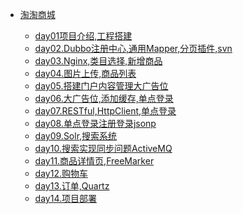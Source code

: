 

* [淘淘商城](./docs/01项目/_sidebar.md)

    * [day01项目介绍,工程搭建](./docs/01项目/02淘淘商城/day01项目介绍,工程搭建.md)
    * [day02.Dubbo注册中心,通用Mapper,分页插件,svn](./docs/01项目/02淘淘商城/day02.Dubbo注册中心,通用Mapper,分页插件,svn.md)
    * [day03.Nginx,类目选择,新增商品](./docs/01项目/02淘淘商城/day03.Nginx,类目选择,新增商品.md)
    * [day04.图片上传,商品列表](./docs/01项目/02淘淘商城/day04.图片上传,商品列表.md)
    * [day05.搭建门户内容管理大广告位](./docs/01项目/02淘淘商城/day05.搭建门户内容管理大广告位.md)
    * [day06.大广告位,添加缓存,单点登录](./docs/01项目/02淘淘商城/day06.大广告位,添加缓存,单点登录.md)
    * [day07.RESTful,HttpClient,单点登录](./docs/01项目/02淘淘商城/day07.RESTful,HttpClient,单点登录.md)
    * [day08.单点登录注册登录jsonp](./docs/01项目/02淘淘商城/day08.单点登录注册登录jsonp.md)
    * [day09.Solr,搜索系统](./docs/01项目/02淘淘商城/day09.Solr,搜索系统.md)
    * [day10.搜索实现同步问题ActiveMQ](./docs/01项目/02淘淘商城/day10.搜索实现同步问题ActiveMQ.md)
    * [day11.商品详情页,FreeMarker](./docs/01项目/02淘淘商城/day11.商品详情页,FreeMarker.md)
    * [day12.购物车](./docs/01项目/02淘淘商城/day12.购物车.md)
    * [day13.订单,Quartz](./docs/01项目/02淘淘商城/day13.订单,Quartz.md)
    * [day14.项目部署](./docs/01项目/02淘淘商城/day14.项目部署.md)


​    

​    

​    

​    

​    

​    

​    



  

  

